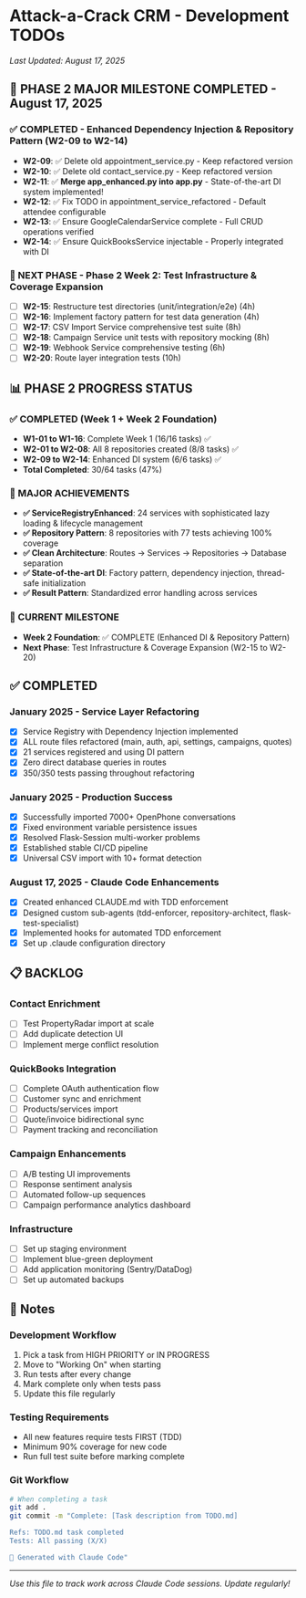 # Attack-a-Crack CRM - Development TODOs

*Last Updated: August 17, 2025*

## 🎉 PHASE 2 MAJOR MILESTONE COMPLETED - August 17, 2025

### ✅ COMPLETED - Enhanced Dependency Injection & Repository Pattern (W2-09 to W2-14)
- **W2-09**: ✅ Delete old appointment_service.py - Keep refactored version
- **W2-10**: ✅ Delete old contact_service.py - Keep refactored version  
- **W2-11**: ✅ **Merge app_enhanced.py into app.py** - State-of-the-art DI system implemented!
- **W2-12**: ✅ Fix TODO in appointment_service_refactored - Default attendee configurable
- **W2-13**: ✅ Ensure GoogleCalendarService complete - Full CRUD operations verified
- **W2-14**: ✅ Ensure QuickBooksService injectable - Properly integrated with DI

### 🚀 NEXT PHASE - Phase 2 Week 2: Test Infrastructure & Coverage Expansion
- [ ] **W2-15**: Restructure test directories (unit/integration/e2e) (4h)
- [ ] **W2-16**: Implement factory pattern for test data generation (4h)
- [ ] **W2-17**: CSV Import Service comprehensive test suite (8h)
- [ ] **W2-18**: Campaign Service unit tests with repository mocking (8h)
- [ ] **W2-19**: Webhook Service comprehensive testing (6h)
- [ ] **W2-20**: Route layer integration tests (10h)

## 📊 PHASE 2 PROGRESS STATUS

### ✅ COMPLETED (Week 1 + Week 2 Foundation)
- **W1-01 to W1-16**: Complete Week 1 (16/16 tasks) ✅
- **W2-01 to W2-08**: All 8 repositories created (8/8 tasks) ✅  
- **W2-09 to W2-14**: Enhanced DI system (6/6 tasks) ✅
- **Total Completed**: 30/64 tasks (47%)

### 🎯 MAJOR ACHIEVEMENTS
- **✅ ServiceRegistryEnhanced**: 24 services with sophisticated lazy loading & lifecycle management
- **✅ Repository Pattern**: 8 repositories with 77 tests achieving 100% coverage
- **✅ Clean Architecture**: Routes → Services → Repositories → Database separation
- **✅ State-of-the-art DI**: Factory pattern, dependency injection, thread-safe initialization
- **✅ Result Pattern**: Standardized error handling across services

### 🔄 CURRENT MILESTONE
- **Week 2 Foundation**: ✅ COMPLETE (Enhanced DI & Repository Pattern)
- **Next Phase**: Test Infrastructure & Coverage Expansion (W2-15 to W2-20)

## ✅ COMPLETED

### January 2025 - Service Layer Refactoring
- [x] Service Registry with Dependency Injection implemented
- [x] ALL route files refactored (main, auth, api, settings, campaigns, quotes)
- [x] 21 services registered and using DI pattern
- [x] Zero direct database queries in routes
- [x] 350/350 tests passing throughout refactoring

### January 2025 - Production Success
- [x] Successfully imported 7000+ OpenPhone conversations
- [x] Fixed environment variable persistence issues
- [x] Resolved Flask-Session multi-worker problems
- [x] Established stable CI/CD pipeline
- [x] Universal CSV import with 10+ format detection

### August 17, 2025 - Claude Code Enhancements
- [x] Created enhanced CLAUDE.md with TDD enforcement
- [x] Designed custom sub-agents (tdd-enforcer, repository-architect, flask-test-specialist)
- [x] Implemented hooks for automated TDD enforcement
- [x] Set up .claude configuration directory

## 📋 BACKLOG

### Contact Enrichment
- [ ] Test PropertyRadar import at scale
- [ ] Add duplicate detection UI
- [ ] Implement merge conflict resolution

### QuickBooks Integration
- [ ] Complete OAuth authentication flow
- [ ] Customer sync and enrichment
- [ ] Products/services import  
- [ ] Quote/invoice bidirectional sync
- [ ] Payment tracking and reconciliation

### Campaign Enhancements
- [ ] A/B testing UI improvements
- [ ] Response sentiment analysis
- [ ] Automated follow-up sequences
- [ ] Campaign performance analytics dashboard

### Infrastructure
- [ ] Set up staging environment
- [ ] Implement blue-green deployment
- [ ] Add application monitoring (Sentry/DataDog)
- [ ] Set up automated backups

## 📝 Notes

### Development Workflow
1. Pick a task from HIGH PRIORITY or IN PROGRESS
2. Move to "Working On" when starting
3. Run tests after every change
4. Mark complete only when tests pass
5. Update this file regularly

### Testing Requirements
- All new features require tests FIRST (TDD)
- Minimum 90% coverage for new code
- Run full test suite before marking complete

### Git Workflow
```bash
# When completing a task
git add .
git commit -m "Complete: [Task description from TODO.md]

Refs: TODO.md task completed
Tests: All passing (X/X)

🤖 Generated with Claude Code"
```

---

*Use this file to track work across Claude Code sessions. Update regularly!*